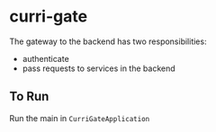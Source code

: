 # curri-gate

The gateway to the backend has two responsibilities:
- authenticate
- pass requests to services in the backend

## To Run

Run the main in `CurriGateApplication`